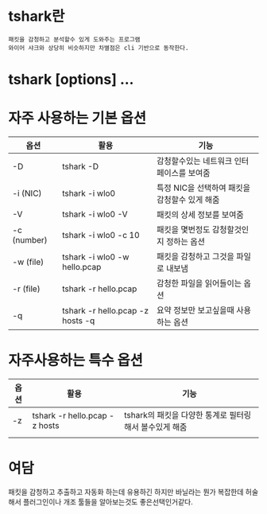 # tshark란

    패킷을 감청하고 분석할수 있게 도와주는 프로그램
    와이어 샤크와 상당히 비슷하지만 차별점은 cli 기반으로 동작한다.

# tshark [options] ...

# 자주 사용하는 기본 옵션

|옵션|활용|기능|
|---|---|---|
|-D|tshark -D|감청할수있는 네트워크 인터페이스를 보여줌|
|-i (NIC)|tshark -i wlo0|특정 NIC을 선택하여 패킷을 감청할수 있게 해줌|
|-V |tshark -i wlo0 -V  |패킷의 상세 정보를 보여줌|
|-c (number) | tshark -i wlo0 -c 10 | 패킷을 몇번정도 감청할것인지 정하는 옵션|
|-w (file) | tshark -i wlo0 -w hello.pcap| 패킷을 감청하고 그것을 파일로 내보냄|
|-r (file) | tshark -r hello.pcap | 감청한 파일을 읽어들이는 옵션|
|-q | tshark -r hello.pcap -z hosts -q|요약 정보만 보고싶을때 사용하는 옵션 | 

# 자주사용하는 특수 옵션

|옵션|활용|기능|
|---|---|---|
|-z|tshark -r hello.pcap -z hosts |tshark의 패킷을 다양한 통계로 필터링해서 볼수있게 해줌|
|||
    

# 여담

패킷을 감청하고 추출하고 자동화 하는데 유용하긴 하지만 바닐라는 뭔가 복잡한데 허술해서
플러그인이나 개조 툴들을 알아보는것도 좋은선택인거같다.
